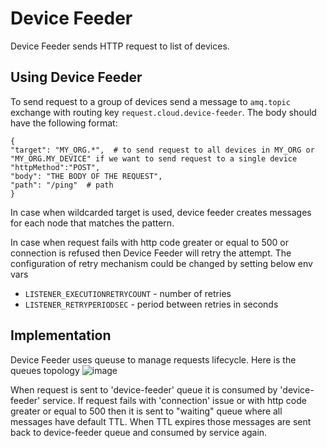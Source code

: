 # Device Feeder

Device Feeder sends HTTP request to list of devices.



## Using Device Feeder
To send request to a group of devices send a message to `amq.topic` exchange with routing key `request.cloud.device-feeder`.
The body should have the following format:

```
{
"target": "MY_ORG.*",  # to send request to all devices in MY_ORG or "MY_ORG.MY_DEVICE" if we want to send request to a single device
"httpMethod":"POST",  
"body": "THE BODY OF THE REQUEST", 
"path": "/ping"  # path 
}
```

In case when wildcarded target is used, device feeder creates messages for each node that matches the pattern. 

In case when request fails with http code greater or equal to 500 or connection is refused then Device Feeder will retry the  attempt. The configuration of retry mechanism could be changed by setting below env vars 
- `LISTENER_EXECUTIONRETRYCOUNT` - number of retries
- `LISTENER_RETRYPERIODSEC` - period between retries in seconds

## Implementation

Device Feeder uses queuse to manage requests lifecycle. Here is the queues topology 
![image](https://user-images.githubusercontent.com/154290/147089205-14058d8a-ec92-4c43-b777-7e9f3fc42af0.png)

When request is sent to 'device-feeder' queue it is consumed by 'device-feeder' service. If request fails with 'connection' issue or with http code greater or equal to 500 then it is sent to "waiting" queue where all messages have default TTL. When TTL expires those messages are sent back to device-feeder queue and consumed by service again.
